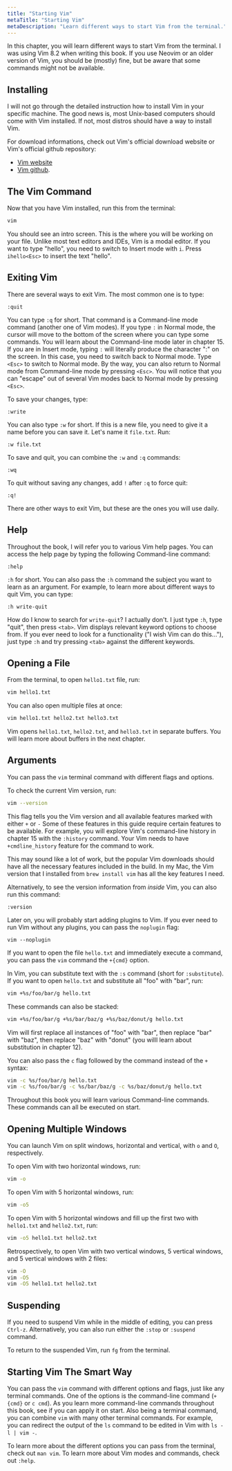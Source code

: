 ```yaml
---
title: "Starting Vim"
metaTitle: "Starting Vim"
metaDescription: "Learn different ways to start Vim from the terminal."
---
```


In this chapter, you will learn different ways to start Vim from the terminal. I was using Vim 8.2 when writing this book. If you use Neovim or an older version of Vim, you should be (mostly) fine, but be aware that some commands might not be available.

## Installing

I will not go through the detailed instruction how to install Vim in your specific machine. The good news is, most Unix-based computers should come with Vim installed. If not, most distros should have a way to install Vim.

For download informations, check out Vim's official download website or Vim's official github repository:
- [Vim website](https://www.vim.org/download.php)
- [Vim github](https://github.com/vim/vim).

## The Vim Command

Now that you have Vim installed, run this from the terminal:

```bash
vim
```

You should see an intro screen. This is the where you will be working on your file. Unlike most text editors and IDEs, Vim is a modal editor. If you want to type "hello", you need to switch to Insert mode with `i`. Press `ihello<Esc>` to insert the text "hello".

## Exiting Vim

There are several ways to exit Vim. The most common one is to type:

```
:quit
```

You can type `:q` for short. That command is a Command-line mode command (another one of Vim modes). If you type `:` in Normal mode, the cursor will move to the bottom of the screen where you can type some commands. You will learn about the Command-line mode later in chapter 15. If you are in Insert mode, typing `:` will literally produce the character ":" on the screen. In this case, you need to switch back to Normal mode. Type `<Esc>` to switch to Normal mode. By the way, you can also return to Normal mode from Command-line mode by pressing `<Esc>`. You will notice that you can "escape" out of several Vim modes back to Normal mode by pressing `<Esc>`.

To save your changes, type:

```
:write
```

You can also type `:w` for short. If this is a new file, you need to give it a name before you can save it. Let's name it `file.txt`. Run:

```
:w file.txt
```

To save and quit, you can combine the `:w` and `:q` commands:

```
:wq
```

To quit without saving any changes, add `!` after `:q` to force quit:

```
:q!
```

There are other ways to exit Vim, but these are the ones you will use daily.

## Help

Throughout the book, I will refer you to various Vim help pages. You can access the help page by typing the following Command-line command:

```
:help
```

`:h` for short. You can also pass the `:h` command the subject you want to learn as an argument. For example, to learn more about different ways to quit Vim, you can type:

```
:h write-quit
```

How do I know to search for `write-quit`? I actually don't. I just type `:h`, type "quit", then press `<tab>`. Vim displays relevant keyword options to choose from. If you ever need to look for a functionality ("I wish Vim can do this..."), just type `:h` and try pressing `<tab>` against the different keywords. 

## Opening a File

From the terminal, to open `hello1.txt` file, run:

```bash
vim hello1.txt
```

You can also open multiple files at once:

```bash
vim hello1.txt hello2.txt hello3.txt
```

Vim opens `hello1.txt`, `hello2.txt`, and `hello3.txt` in separate buffers. You will learn more about buffers in the next chapter.

## Arguments

You can pass the `vim` terminal command with different flags and options.

To check the current Vim version, run:

```bash
vim --version
```

This flag tells you the Vim version and all available features marked with either `+` or `-` Some of these features in this guide require certain features to be available. For example, you will explore Vim's command-line history in chapter 15 with the `:history` command. Your Vim needs to have `+cmdline_history` feature for the command to work.

This may sound like a lot of work, but the popular Vim downloads should have all the necessary features included in the build. In my Mac, the Vim version that I installed from `brew install vim` has all the key features I need.

Alternatively, to see the version information from *inside* Vim, you can also run this command:

```
:version
```

Later on, you will probably start adding plugins to Vim. If you ever need to run Vim without any plugins, you can pass the `noplugin` flag:

```
vim --noplugin
```

If you want to open the file `hello.txt` and immediately execute a command, you can pass the `vim` command the `+{cmd}` option.

In Vim, you can substitute text with the `:s` command (short for `:substitute`). If you want to open `hello.txt` and substitute all "foo" with "bar", run:

```bash
vim +%s/foo/bar/g hello.txt
```

These commands can also be stacked:

```bash
vim +%s/foo/bar/g +%s/bar/baz/g +%s/baz/donut/g hello.txt
```

Vim will first replace all instances of "foo" with "bar", then replace "bar" with "baz", then replace "baz" with "donut" (you willl learn about substitution in chapter 12).

You can also pass the `c` flag followed by the command instead of the `+` syntax:

```bash
vim -c %s/foo/bar/g hello.txt
vim -c %s/foo/bar/g -c %s/bar/baz/g -c %s/baz/donut/g hello.txt
```

Throughout this book you will learn various Command-line commands. These commands can all be executed on start.

## Opening Multiple Windows

You can launch Vim on split windows, horizontal and vertical, with `o` and `O`, respectively.

To open Vim with two horizontal windows, run:

```bash
vim -o
```

To open Vim with 5 horizontal windows, run:

```bash
vim -o5
```

To open Vim with 5 horizontal windows and fill up the first two with `hello1.txt` and `hello2.txt`, run:

```bash
vim -o5 hello1.txt hello2.txt
```

Retrospectively, to open Vim with two vertical windows, 5 vertical windows, and 5 vertical windows with 2 files:

```bash
vim -O
vim -O5
vim -O5 hello1.txt hello2.txt
```

## Suspending

If you need to suspend Vim while in the middle of editing, you can press `Ctrl-z`. Alternatively, you can also run either the `:stop` or `:suspend` command.

To return to the suspended Vim, run `fg` from the terminal.

## Starting Vim The Smart Way

You can pass the `vim` command with different options and flags, just like any terminal commands. One of the options is the command-line command (`+{cmd}` or `c cmd`). As you learn more command-line commands throughout this book, see if you can apply it on start. Also being a terminal command, you can combine `vim` with many other terminal commands. For example, you can redirect the output of the `ls` command to be edited in Vim with `ls -l | vim -`.

To learn more about the different options you can pass from the terminal, check out `man vim`. To learn more about Vim modes and commands, check out `:help`.


